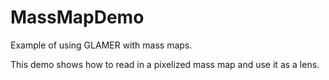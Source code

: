 # MassMapDemo
Example of using GLAMER with mass maps.

This demo shows how to read in a pixelized mass map and use it as a lens.
